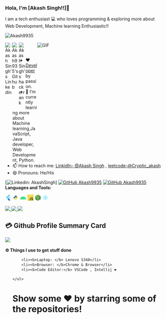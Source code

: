 ### Hola, I'm [Akash Singh!!]👋
I am a tech enthusiast 💻 who loves programming & exploring more about Web Development, Machine learning Enthusiastic!!
<p align="left">
<img src="https://komarev.com/ghpvc/?username=Akash9935&label=Profile views&color=green&style=plastic" alt="Akash9935" /> 
</p>
</a><img align="right" alt="GIF" src="https://camo.githubusercontent.com/992babdffd8c74a1502de375fbdf7e4d54773242/68747470733a2f2f6d656469612e67697068792e636f6d2f6d656469612f53576f536b4e36447854737a71494b4571762f67697068792e676966" width="400" height="355" />
</a>
<a href="https://www.linkedin.com/in/akash-singh-06942b1b7/">
  <img align="left" alt="Akash Singh's Linkedin" width="22px" src="https://cdn.jsdelivr.net/npm/simple-icons@v3/icons/linkedin.svg" />
</a>
<a href="https://github.com/Akash9935">
  <img align="left" alt="Akash9935's Github" width="22px" src="https://cdn.jsdelivr.net/npm/simple-icons@v3/icons/github.svg" />
</a>
<a href="https://www.hackerrank.com/akku9696singh">
  <img align="left" alt="Akash Singh's hackerrank" width="22px" src="https://cdn.jsdelivr.net/npm/simple-icons@v3/icons/hackerrank.svg" />
</a>
	

<br/>
<br/>


- ❤️ [Developer](https://github.com/Akash9935) by passion. 
- 🌱 I’m currently learning more about Machine learning,JavaScript, Java developer, Web Development, Python.
- 📫 How to reach me: [LinkidIn- @Akash Singh](https://www.linkedin.com/in/akash-singh-06942b1b7/) , [leetcode-@Cryptic_akash](https://leetcode.com/Cryptic_akash/)
- 😄 Pronouns: He/His            
           
 
[![Linkedin: AkashSingh](https://img.shields.io/badge/-akashSingh-blue?style=flat-square&logo=Linkedin&logoColor=white&link=https://www.linkedin.com/in/akash-singh-06942b1b7/)]
[![GitHub Akash9935](https://img.shields.io/github/followers/Akash9935?label=follow&style=social)](https://github.com/Akash9935)
[![GitHub Akash9935](https://img.shields.io/github/followers/Akash9935?label=follow&style=social)](https://github.com/Akash9935)
**Languages and Tools:**  

<code><img height="20" src="https://raw.githubusercontent.com/github/explore/80688e429a7d4ef2fca1e82350fe8e3517d3494d/topics/flutter/flutter.png"></code>
<code><img height="20" src="https://raw.githubusercontent.com/github/explore/80688e429a7d4ef2fca1e82350fe8e3517d3494d/topics/python/python.png"></code>
<code><img height="20" src="https://raw.githubusercontent.com/github/explore/80688e429a7d4ef2fca1e82350fe8e3517d3494d/topics/android/android.png"></code>
<code><img height="20" src="https://raw.githubusercontent.com/github/explore/80688e429a7d4ef2fca1e82350fe8e3517d3494d/topics/javascript/javascript.png"></code>
<code><img height="20" src="https://raw.githubusercontent.com/github/explore/80688e429a7d4ef2fca1e82350fe8e3517d3494d/topics/nodejs/nodejs.png"></code>
<code><img height="20" src="https://raw.githubusercontent.com/github/explore/80688e429a7d4ef2fca1e82350fe8e3517d3494d/topics/react/react.png"></code>   

<a href="https://github.com/Akash9935">
<img height="114em"src="https://github-readme-stats.vercel.app/api?username=Akash9935&show_icons=true&theme=algolia&include_all_commits=true&count_private=true"/>

<img height="114em" src="https://github-readme-stats-eight-theta.vercel.app/api/top-langs/?username=Akash9935&layout=compact&langs_count=6&theme=algolia"/>
<img height="114em" src="https://github-readme-streak-stats.herokuapp.com/?user=Akash9935&show_icons=true&locale=en&layout=compact&theme=algolia&line_height=0"/>
</a>

## 💳 Github Profile Summary Card
<p align="fitscreen">
  <img height= "237 em" src="https://github-profile-summary-cards.vercel.app/api/cards/profile-details?username=Akash9935&theme=vue"/>
</p>


<b>⚙️ Things I use to get stuff done</b></summary>
  	<ul>
  	    
	    <li><b>Laptop: </b> Lenovo S340</li>
  	    <li><b>Browser: </b>Chrome & Browser</li>
	    <li><b>Code Editor:</b> VSCode , Intellij ❤
 </li>
            
	</ul>	

<div align="centre">
	

# Show some ❤ by starring some of the repositories!





</div>
   
